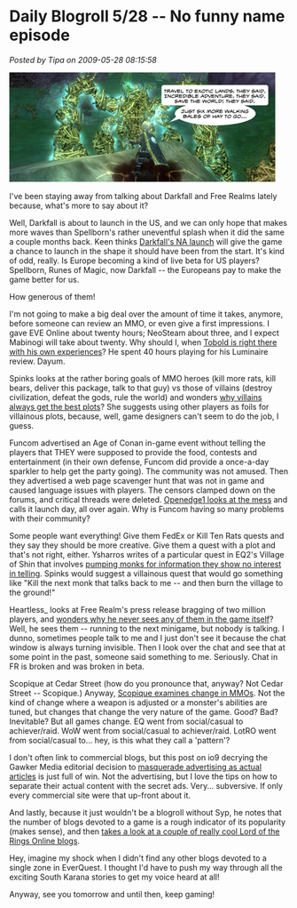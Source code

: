 # Daily Blogroll 5/28 -- No funny name episode

*Posted by Tipa on 2009-05-28 08:15:58*

![Making Hay](../uploads/2009/05/makinghay.jpg "Making Hay")

I've been staying away from talking about Darkfall and Free Realms lately because, what's more to say about it?

Well, Darkfall is about to launch in the US, and we can only hope that makes more waves than Spellborn's rather uneventful splash when it did the same a couple months back. Keen thinks [Darkfall's NA launch](http://www.keenandgraev.com/?p=2402) will give the game a chance to launch in the shape it should have been from the start. It's kind of odd, really. Is Europe becoming a kind of live beta for US players? Spellborn, Runes of Magic, now Darkfall -- the Europeans pay to make the game better for us.

How generous of them!

I'm not going to make a big deal over the amount of time it takes, anymore, before someone can review an MMO, or even give a first impressions. I gave EVE Online about twenty hours; NeoSteam about three, and I expect Mabinogi will take about twenty. Why should I, when [Tobold is right there with his own experiences](http://tobolds.blogspot.com/2009/05/how-much-time-do-you-need-to-play-game.html)? He spent 40 hours playing for his Luminaire review. Dayum.

Spinks looks at the rather boring goals of MMO heroes (kill more rats, kill bears, deliver this package, talk to that guy) vs those of villains (destroy civilization, defeat the gods, rule the world) and wonders [why villains always get the best plots](http://spinksville.wordpress.com/2009/05/28/why-do-villains-get-the-best-plots/)? She suggests using other players as foils for villainous plots, because, well, game designers can't seem to do the job, I guess.

Funcom advertised an Age of Conan in-game event without telling the players that THEY were supposed to provide the food, contests and entertainment (in their own defense, Funcom did provide a once-a-day sparkler to help get the party going). The community was not amused. Then they advertised a web page scavenger hunt that was not in game and caused language issues with players. The censors clamped down on the forums, and critical threads were deleted. [Openedge1 looks at the mess](http://simple-n-complex.blogspot.com/2009/05/age-of-conan-launch-day-blues-redux.html) and calls it launch day, all over again. Why is Funcom having so many problems with their community?

Some people want everything! Give them FedEx or Kill Ten Rats quests and they say they should be more creative. Give them a quest with a plot and that's not right, either. Ysharros writes of a particular quest in EQ2's Village of Shin that involves [pumping monks for information they show no interest in telling](http://stylishcorpse.wordpress.com/2009/05/27/quest-design-from-the-sublime-to-the-ridiculous/). Spinks would suggest a villainous quest that would go something like "Kill the next monk that talks back to me -- and then burn the village to the ground!"

Heartless\_ looks at Free Realm's press release bragging of two million players, and [wonders why he never sees any of them in the game itself](http://hgamer.blogspot.com/2009/05/free-realms-hits-2-million-none-could.html)? Well, he sees them -- running to the next minigame, but nobody is talking. I dunno, sometimes people talk to me and I just don't see it because the chat window is always turning invisible. Then I look over the chat and see that at some point in the past, someone said something to me. Seriously. Chat in FR is broken and was broken in beta.

Scopique at Cedar Street (how do you pronounce that, anyway? Not Cedar Street -- Scopique.) Anyway, [Scopique examines change in MMOs](http://www.cedarstreet.net/2009/05/same-as-it-ever-was.html). Not the kind of change where a weapon is adjusted or a monster's abilities are tuned, but changes that change the very nature of the game. Good? Bad? Inevitable? But all games change. EQ went from social/casual to achiever/raid. WoW went from social/casual to achiever/raid. LotRO went from social/casual to... hey, is this what they call a 'pattern'?

I don't often link to commercial blogs, but this post on io9 decrying the Gawker Media editorial decision to [masquerade advertising as actual articles](http://io9.com/5271559/vampires-are-not-real-and-blood-copy-is-not-a-real-blog) is just full of win. Not the advertising, but I love the tips on how to separate their actual content with the secret ads. Very... subversive. If only every commercial site were that up-front about it.

And lastly, because it just wouldn't be a blogroll without Syp, he notes that the number of blogs devoted to a game is a rough indicator of its popularity (makes sense), and then [takes a look at a couple of really cool Lord of the Rings Online blogs](http://biobreak.wordpress.com/2009/05/27/lotro-the-boggening-er-bloggening/). 

Hey, imagine my shock when I didn't find any other blogs devoted to a single zone in EverQuest. I thought I'd have to push my way through all the exciting South Karana stories to get my voice heard at all!

Anyway, see you tomorrow and until then, keep gaming!

